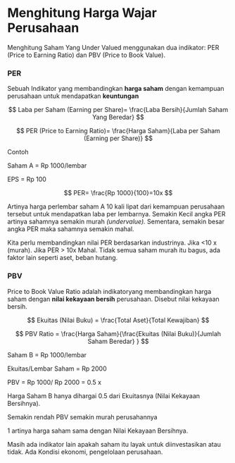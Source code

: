 # Menghitung Harga Wajar Perusahaan

Menghitung Saham Yang Under Valued menggunakan dua indikator: PER \(Price to Earning Ratio\) dan PBV \(Price to Book Value\).

### PER

Sebuah Indikator yang membandingkan **harga saham** dengan kemampuan perusahaan untuk mendapatkan **keuntungan**

$$
Laba per Saham (Earning per Share)=  \frac{Laba Bersih}{Jumlah Saham Yang Beredar}
$$

$$
PER (Price to Earning Ratio)= \frac{Harga Saham}{Laba per Saham (Earning per Share)}
$$

Contoh 

Saham A = Rp 1000/lembar

EPS = Rp 100

$$
PER= \frac{Rp 1000}{100}=10x
$$

Artinya harga perlembar saham A 10 kali lipat dari kemampuan perusahaan tersebut untuk mendapatkan laba per lembarnya. Semakin Kecil angka PER artinya sahamnya semakin murah _\(undervalue\)._ Sementara, semakin besar angka PER maka sahamnya semakin mahal. 

Kita perlu membandingkan nilai PER berdasarkan industrinya. Jika &lt;10 x \(murah\). Jika PER &gt; 10x Mahal. Tidak semua saham murah itu bagus, ada faktor lain seperti aset, beban hutang. 

### PBV

Price to Book Value Ratio adalah indikatoryang membandingkan harga saham dengan **nilai kekayaan bersih** perusahaan. Disebut nilai kekayaan bersih.

$$
Ekuitas (Nilai Buku) =  \frac{Total Aset}{Total Kewajiban}
$$

$$
PBV Ratio =  \frac{Harga Saham}{\frac{Ekuitas (Nilai Buku)}{Jumlah Saham Beredar} }
$$

Saham B = Rp 1000/lembar

Ekuitas/Lembar Saham = Rp 2000

PBV = Rp 1000/ Rp 2000 = 0.5 x 

Harga Saham B hanya dihargai 0.5 dari Ekuitasnya \(Nilai Kekayaan Bersihnya\).

Semakin rendah PBV semakin murah perusahannya

1 artinya  harga saham sama dengan Nilai Kekayaan Bersihnya. 

Masih ada indikator lain apakah saham itu layak untuk diinvestasikan atau tidak. Ada Kondisi ekonomi, pengelolaan perusahaan. 





